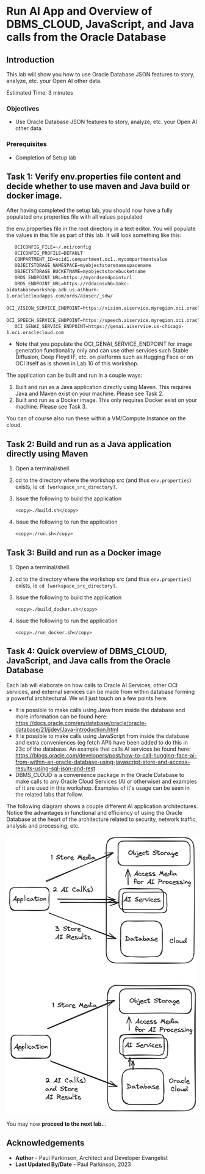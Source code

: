 # Run AI App and Overview of DBMS_CLOUD, JavaScript, and Java calls from the Oracle Database

## Introduction

This lab will show you how to use Oracle Database JSON features to story, analyze, etc. your Open AI other data.

Estimated Time:  3 minutes


### Objectives

-   Use Oracle Database JSON features to story, analyze, etc. your Open AI other data.

### Prerequisites

- Completion of Setup lab

## Task 1: Verify env.properties file content and decide whether to use maven and Java build or docker image.

   After having completed the setup lab, you should now have a fully populated env.properties file with all values populated

the env.properties file in the root directory in a text editor. You will populate the values in this file as part of this lab. It will look something like this:

   ```code
      OCICONFIG_FILE=~/.oci/config
      OCICONFIG_PROFILE=DEFAULT
      COMPARTMENT_ID=ocid1.compartment.oc1..mycompartmentvalue
      OBJECTSTORAGE_NAMESPACE=myobjectstorenamespacename
      OBJECTSTORAGE_BUCKETNAME=myobjectstorebucketname
      ORDS_ENDPOINT_URL=https://myordsendpointurl
      ORDS_ENDPOINT_URL=https://rddainsuh6u1okc-aidatabaseworkshop.adb.us-ashburn-1.oraclecloudapps.com/ords/aiuser/_sdw/
      OCI_VISION_SERVICE_ENDPOINT=https://vision.aiservice.myregion.oci.oraclecloud.com
      OCI_SPEECH_SERVICE_ENDPOINT=https://speech.aiservice.myregion.oci.oraclecloud.com
      OCI_GENAI_SERVICE_ENDPOINT=https://genai.aiservice.us-chicago-1.oci.oraclecloud.com
   ```

* Note that you populate the OCI_GENAI_SERVICE_ENDPOINT for image generation functionality only and can use other services such Stable Diffusion, Deep Floyd IF, etc. on platforms such as Hugging Face or on OCI itself as is shown in Lab 10 of this workshop.

The application can be built and run in a couple ways:
    
   1. Built and run as a Java application directly using Maven. This requires Java and Maven exist on your machine.  Please see Task 2.
   2. Built and run as a Docker image. This only requires Docker exist on your machine. Please see Task 3. 

   You can of course also run these within a VM/Compute Instance on the cloud.

## Task 2: Build and run as a Java application directly using Maven

   1. Open a terminal/shell.
   2. cd to the directory where the workshop src (and thus `env.properties`) exists, ie `cd [workspace_src_directory]`.
   3. Issue the following to build the application
   
        ```text
        <copy>./build.sh</copy>
        ```

   4. Issue the following to run the application

        ```text
        <copy>./run.sh</copy>
        ```


## Task 3: Build and run as a Docker image

   1. Open a terminal/shell.
   2. cd to the directory where the workshop src (and thus `env.properties`) exists, ie `cd [workspace_src_directory]`.
   3. Issue the following to build the application
    
         ```text
         <copy>./build_docker.sh</copy>
         ```

   4. Issue the following to run the application
    
         ```text
         <copy>./run_docker.sh</copy>
         ```


## Task 4: Quick overview of DBMS_CLOUD, JavaScript, and Java calls from the Oracle Database

   Each lab will elaborate on how calls to Oracle AI Services, other OCI services, and external services can be made from within database forming a powerful architectural. We will just touch on a few points here.
 
   * It is possible to make calls using Java from inside the database and more information can be found here: https://docs.oracle.com/en/database/oracle/oracle-database/21/jjdev/Java-introduction.html
   * It is possible to make calls using JavaScript from inside the database and extra conveniences (eg fetch API) have been added to do this in 23c of the database. An example that calls AI services be found here: https://blogs.oracle.com/developers/post/how-to-call-hugging-face-ai-from-within-an-oracle-database-using-javascript-store-and-access-results-using-sql-json-and-rest
   * DBMS_CLOUD is a convenience package in the Oracle Database to make calls to any Oracle Cloud Services (AI or otherwise) and examples of it are used in this workshop.  Examples of it's usage can be seen in the related labs that follow. 

   The following diagram shows a couple different AI application architectures.  Notice the advantages in functional and efficiency of using the Oracle Database at the heart of the architecture related to security, network traffic, analysis and processing, etc.

   ![Different AI app architectures](images/ai-db-calls-arch.png " ")

You may now **proceed to the next lab.**..

## Acknowledgements

* **Author** - Paul Parkinson, Architect and Developer Evangelist
* **Last Updated By/Date** - Paul Parkinson, 2023
